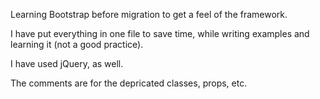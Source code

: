 Learning Bootstrap before migration to get a feel of the framework.

I have put everything in one file to save time, while writing examples and learning it (not a good practice).

I have used jQuery, as well.

The comments are for the depricated classes, props, etc.
